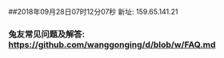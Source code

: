 ##2018年09月28日07时12分07秒 新址: 159.65.141.21
### 兔友常见问题及解答: https://github.com/wanggonging/d/blob/w/FAQ.md
